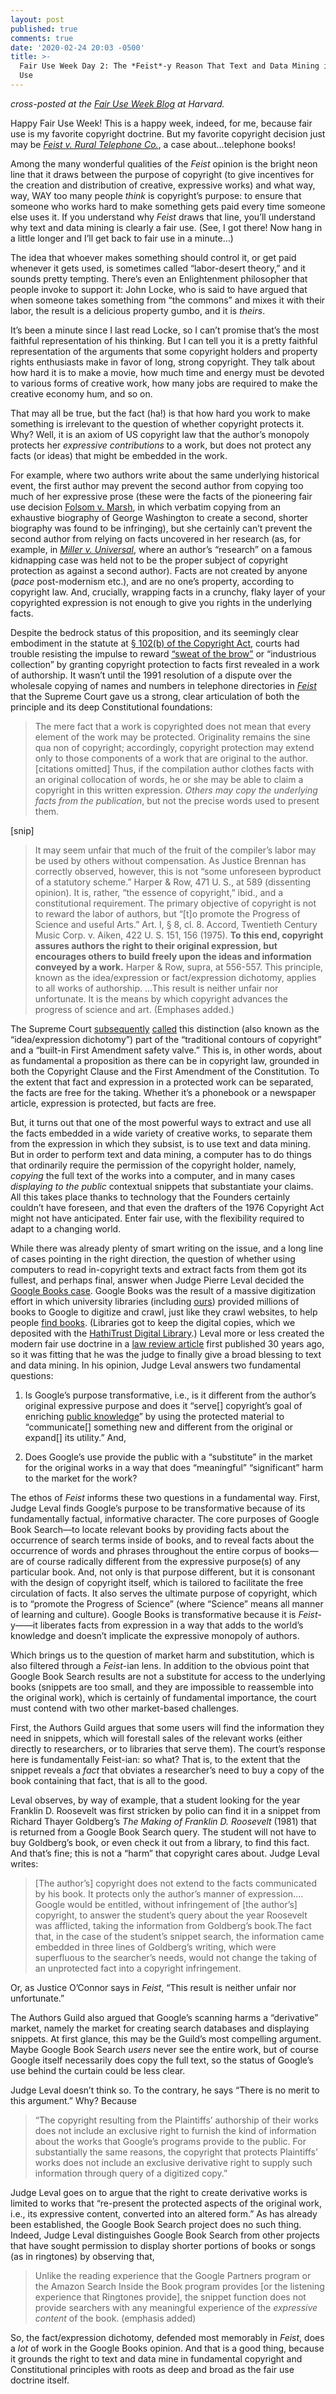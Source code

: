 ```yaml
---
layout: post
published: true
comments: true
date: '2020-02-24 20:03 -0500'
title: >-
  Fair Use Week Day 2: The *Feist*-y Reason That Text and Data Mining is Fair
  Use
---
```

*cross-posted at the [Fair Use Week Blog](http://blogs.harvard.edu/copyrightosc/2020/02/25/fair-use-week-2020-day-two-with-guest-expert-brandon-butler/) at Harvard.*

Happy Fair Use Week! This is a happy week, indeed, for me, because fair use is my favorite copyright doctrine. But my favorite copyright decision just may be *[Feist v. Rural Telephone Co.](https://en.wikipedia.org/wiki/Feist_Publications,_Inc.,_v._Rural_Telephone_Service_Co)*, a case about…telephone books! 

Among the many wonderful qualities of the *Feist* opinion is the bright neon line that it draws between the purpose of copyright (to give incentives for the creation and distribution of creative, expressive works) and what way, way, WAY too many people *think* is copyright’s purpose: to ensure that someone who works hard to make something gets paid every time someone else uses it. If you understand why *Feist* draws that line, you’ll understand why text and data mining is clearly a fair use. (See, I got there! Now hang in a little longer and I’ll get back to fair use in a minute…)

The idea that whoever makes something should control it, or get paid whenever it gets used, is sometimes called “labor-desert theory,” and it sounds pretty tempting. There’s even an Enlightenment philosopher that people invoke to support it: John Locke, who is said to have argued that when someone takes something from “the commons” and mixes it with their labor, the result is a delicious property gumbo, and it is *theirs*. 

It’s been a minute since I last read Locke, so I can’t promise that’s the most faithful representation of his thinking. But I can tell you it is a pretty faithful representation of the arguments that some copyright holders and property rights enthusiasts make in favor of long, strong copyright. They talk about how hard it is to make a movie, how much time and energy must be devoted to various forms of creative work, how many jobs are required to make the creative economy hum, and so on. 

That may all be true, but the fact (ha!) is that how hard you work to make something is irrelevant to the question of whether copyright protects it. Why? Well, it is an axiom of US copyright law that the author’s monopoly protects her *expressive contributions* to a work, but does not protect any facts (or ideas) that might be embedded in the work. 

For example, where two authors write about the same underlying historical event, the first author may prevent the second author from copying too much of her expressive prose (these were the facts of the pioneering fair use decision [Folsom v. Marsh](https://en.wikipedia.org/wiki/Folsom_v._Marsh), in which verbatim copying from an exhaustive biography of George Washington to create a second, shorter biography was found to be infringing), but she certainly can’t prevent the second author from relying on facts uncovered in her research (as, for example, in *[Miller v. Universal](https://en.wikipedia.org/wiki/Miller_v._Universal_City_Studios,_Inc)*, where an author’s “research” on a famous kidnapping case was held not to be the proper subject of copyright protection as against a second author). Facts are not created by anyone (*pace* post-modernism etc.), and are no one’s property, according to copyright law. And, crucially, wrapping facts in a crunchy, flaky layer of your copyrighted expression is not enough to give you rights in the underlying facts.

Despite the bedrock status of this proposition, and its seemingly clear embodiment in the statute at [§ 102(b) of the Copyright Act](https://www.law.cornell.edu/uscode/text/17/102), courts had trouble resisting the impulse to reward [“sweat of the brow”](https://en.wikipedia.org/wiki/Sweat_of_the_brow) or “industrious collection” by granting copyright protection to facts first revealed in a work of authorship. It wasn’t until the 1991 resolution of a dispute over the wholesale copying of names and numbers in telephone directories in *[Feist](https://scholar.google.com/scholar_case?case=1195336269698056315&hl=en&as_sdt=6&as_vis=1&oi=scholarr)* that the Supreme Court gave us a strong, clear articulation of both the principle and its deep Constitutional foundations:

> The mere fact that a work is copyrighted does not mean that every element of the work may be protected. Originality remains the sine qua non of copyright; accordingly, copyright protection may extend only to those components of a work that are original to the author. [citations omitted] Thus, if the compilation author clothes facts with an original collocation of words, he or she may be able to claim a copyright in this written expression. *Others may copy the underlying facts from the publication*, but not the precise words used to present them.

[snip]

> It may seem unfair that much of the fruit of the compiler’s labor may be used by others without compensation. As Justice Brennan has correctly observed, however, this is not “some unforeseen byproduct of a statutory scheme.” Harper & Row, 471 U. S., at 589 (dissenting opinion). It is, rather, “the essence of copyright,” ibid., and a constitutional requirement. The primary objective of copyright is not to reward the labor of authors, but “[t]o promote the Progress of Science and useful Arts.” Art. I, § 8, cl. 8. Accord, Twentieth Century Music Corp. v. Aiken, 422 U. S. 151, 156 (1975). **To this end, copyright assures authors the right to their original expression, but encourages others to build freely upon the ideas and information conveyed by a work.** Harper & Row, supra, at 556-557. This principle, known as the idea/expression or fact/expression dichotomy, applies to all works of authorship. …This result is neither unfair nor unfortunate. It is the means by which copyright advances the progress of science and art.
(Emphases added.)

The Supreme Court [subsequently](https://scholar.google.com/scholar_case?case=12147684852241107557&hl=en&as_sdt=6&as_vis=1&oi=scholarr) [called](https://scholar.google.com/scholar_case?q=Golan+v+holder&hl=en&as_sdt=20000006&as_vis=1&case=3239612723066820072&scilh=0) this distinction (also known as the “idea/expression dichotomy”) part of the “traditional contours of copyright” and a “built-in First Amendment safety valve.” This is, in other words, about as fundamental a proposition as there can be in copyright law, grounded in both the Copyright Clause and the First Amendment of the Constitution. To the extent that fact and expression in a protected work can be separated, the facts are free for the taking. Whether it’s a phonebook or a newspaper article, expression is protected, but facts are free.

But, it turns out that one of the most powerful ways to extract and use all the facts embedded in a wide variety of creative works, to separate them from the expression in which they subsist, is to use text and data mining. But in order to perform text and data mining, a computer has to do things that ordinarily require the permission of the copyright holder, namely, *copying* the full text of the works into a computer, and in many cases *displaying to the public* contextual snippets that substantiate your claims. All this takes place thanks to technology that the Founders certainly couldn’t have foreseen, and that even the drafters of the 1976 Copyright Act might not have anticipated. Enter fair use, with the flexibility required to adapt to a changing world.

While there was already plenty of smart writing on the issue, and a long line of cases pointing in the right direction, the question of whether using computers to read in-copyright texts and extract facts from them got its fullest, and perhaps final, answer when Judge Pierre Leval decided the [Google Books case](https://en.wikipedia.org/wiki/Authors_Guild,_Inc._v._Google,_Inc). Google Books was the result of a massive digitization effort in which university libraries (including [ours](https://news.virginia.edu/content/uva-library-joins-google-books-library-project)) provided millions of books to Google to digitize and crawl, just like they crawl websites, to help people [find books](https://books.google.com). (Libraries got to keep the digital copies, which we deposited with the [HathiTrust Digital Library](https://hathitrust.org).) Leval more or less created the modern fair use doctrine in a [law review article](https://en.wikipedia.org/wiki/Toward_a_Fair_Use_Standard) first published 30 years ago, so it was fitting that he was the judge to finally give a broad blessing to text and data mining. In his opinion, Judge Leval answers two fundamental questions: 

1. Is Google’s purpose transformative, i.e., is it different from the author’s original expressive purpose and does it “serve[] copyright’s goal of enriching [public knowledge](http://publicknowledge.org)” by using the protected material to “communicate[] something new and different from the original or expand[] its utility.” And,

2. Does Google’s use provide the public with a “substitute” in the market for the original works in a way that does “meaningful” “significant” harm to the market for the work?

The ethos of *Feist* informs these two questions in a fundamental way. First, Judge Leval finds Google’s purpose to be transformative because of its fundamentally factual, informative character. The core purposes of Google Book Search—to locate relevant books by providing facts about the occurrence of search terms inside of books, and to reveal facts about the occurrence of words and phrases throughout the entire corpus of books—are of course radically different from the expressive purpose(s) of any particular book. And, not only is that purpose different, but it is consonant with the design of copyright itself, which is tailored to facilitate the free circulation of facts. It also serves the ultimate purpose of copyright, which is to “promote the Progress of Science” (where “Science” means all manner of learning and culture). Google Books is transformative because it is *Feist*-y——it liberates facts from expression in a way that adds to the world’s knowledge and doesn’t implicate the expressive monopoly of authors. 

Which brings us to the question of market harm and substitution, which is also filtered through a *Feist*-ian lens. In addition to the obvious point that Google Book Search results are not a substitute for access to the underlying books (snippets are too small, and they are impossible to reassemble into the original work), which is certainly of fundamental importance, the court must contend with two other market-based challenges. 

First, the Authors Guild argues that some users will find the information they need in snippets, which will forestall sales of the relevant works (either directly to researchers, or to libraries that serve them). The court’s response here is fundamentally Feist-ian: so what? That is, to the extent that the snippet reveals a *fact* that obviates a researcher’s need to buy a copy of the book containing that fact, that is all to the good. 

Leval observes, by way of example, that a student looking for the year Franklin D. Roosevelt was first stricken by polio can find it in a snippet from Richard Thayer Goldberg’s *The Making of Franklin D. Roosevelt* (1981) that is returned from a Google Book Search query. The student will not have to buy Goldberg’s book, or even check it out from a library, to find this fact. And that’s fine; this is not a “harm” that copyright cares about. Judge Leval writes:

> [The author’s] copyright does not extend to the facts communicated by his book. It protects only the author’s manner of expression.… Google would be entitled, without infringement of [the author’s] copyright, to answer the student’s query about the year Roosevelt was afflicted, taking the information from Goldberg’s book.The fact that, in the case of the student’s snippet search, the information came embedded in three lines of Goldberg’s writing, which were superfluous to the searcher’s needs, would not change the taking of an unprotected fact into a copyright infringement.

Or, as Justice O’Connor says in *Feist*, “This result is neither unfair nor unfortunate.” 

The Authors Guild also argued that Google’s scanning harms a “derivative” market, namely the market for creating search databases and displaying snippets. At first glance, this may be the Guild’s most compelling argument. Maybe Google Book Search *users* never see the entire work, but of course Google itself necessarily does copy the full text, so the status of Google’s use behind the curtain could be less clear. 

Judge Leval doesn’t think so. To the contrary, he says “There is no merit to this argument.” Why? Because 

> “The copyright resulting from the Plaintiffs’ authorship of their works does not include an exclusive right to furnish the kind of information about the works that Google’s programs provide to the public. For substantially the same reasons, the copyright that protects Plaintiffs’ works does not include an exclusive derivative right to supply such information through query of a digitized copy.” 

Judge Leval goes on to argue that the right to create derivative works is limited to works that “re-present the protected aspects of the original work, i.e., its expressive content, converted into an altered form.” As has already been established, the Google Book Search project does no such thing. Indeed, Judge Leval distinguishes Google Book Search from other projects that have sought permission to display shorter portions of books or songs (as in ringtones) by observing that, 

> Unlike the reading experience that the Google Partners program or the Amazon Search Inside the Book program provides [or the listening experience that Ringtones provide], the snippet function does not provide searchers with any meaningful experience of the *expressive content* of the book.  (emphasis added)

So, the fact/expression dichotomy, defended most memorably in *Feist*, does a *lot* of work in the Google Books opinion. And that is a good thing, because it grounds the right to text and data mine in fundamental copyright and Constitutional principles with roots as deep and broad as the fair use doctrine itself.
